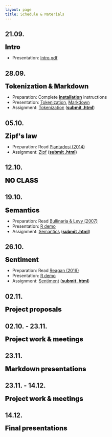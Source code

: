 ```yaml
---
layout: page
title: Schedule & Materials
---
```


<style>
e {
  font-size: 1.5em;
  font-weight: 900;
}

</style>

## 21.09.

<e>Intro</e>

- Presentation: <a href="https://dwulff.github.io/NLP_2021Autumn/assets/key/Intro.pdf">Intro.pdf</a>

## 28.09.

<e>Tokenization & Markdown</e>

- Preparation: Complete <a href="menu/installation"><b>installation</b></a> instructions
- Presentation: <a href="https://dwulff.github.io/NLP_2020Autumn/assets/sessions/Tokenization/Tokenization_intro.html">Tokenization</a>, <a href="https://dwulff.github.io/NLP_2020Autumn/assets/sessions/Tokenization/Markdown_intro.html">Markdown</a>
- Assignment: <a href="https://dwulff.github.io/NLP_2020Autumn/assets/sessions/Tokenization/Tokenization.html">Tokenization</a> (<a href="mailto:nlp2020autumn@gmail.com?subject=Tokenization%20assignment" class="button"><b>submit .html</b></a>)

## 05.10.

<e>Zipf's law</e>

- Preparation: Read <a href="https://dwulff.github.io/NLP_2020Autumn/assets/pdf/Piantadosi2014.pdf">Piantadosi (2014)</a>
- Assignment: <a href="https://dwulff.github.io/NLP_2020Autumn/assets/sessions/Zipf/Zipf.html">Zipf</a> (<a href="mailto:nlp2020autumn@gmail.com?subject=Zipf%20assignment" class="button"><b>submit .html</b></a>)

## 12.10.

<e>NO CLASS</e>

## 19.10.

<e>Semantics</e>

- Preparation: Read <a href="https://dwulff.github.io/NLP_2020Autumn/assets/pdf/Bullinaria&Levy2007.pdf">Bullinaria & Levy (2007)</a>
- Presentation: <a href="https://dwulff.github.io/NLP_2020Autumn/assets/sessions/Semantics/R_demo.R">R demo</a>
- Assignment: <a href="https://dwulff.github.io/NLP_2020Autumn/assets/sessions/Semantics/Semantics.html">Semantics</a> (<a href="mailto:nlp2020autumn@gmail.com?subject=Semantics%20assignment" class="button"><b>submit .html</b></a>)

## 26.10.

<e>Sentiment</e>

- Preparation: Read <a href="https://dwulff.github.io/NLP_2020Autumn/assets/pdf/Reagan2016.pdf">Reagan (2016)</a>
- Presentation: <a href="https://dwulff.github.io/NLP_2020Autumn/assets/sessions/Sentiment/R_demo.R">R demo</a>
- Assignment: <a href="https://dwulff.github.io/NLP_2020Autumn/assets/sessions/Sentiment/Sentiment.html">Sentiment</a> (<a href="mailto:nlp2020autumn@gmail.com?subject=Sentiment%20assignment" class="button"><b>submit .html</b></a>)

## 02.11.

<e>Project proposals</e>

## 02.10. - 23.11.

<e>Project work & meetings</e>

## 23.11.

<e>Markdown presentations</e>

## 23.11. - 14.12.

<e>Project work & meetings</e>

## 14.12.

<e>Final presentations</e>
